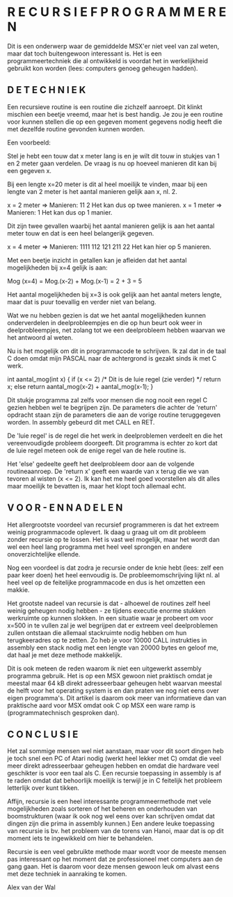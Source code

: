 # R E C U R S I E F   P R O G R A M M E R E N


Dit is een onderwerp waar de gemiddelde MSX'er niet veel van
zal weten, maar dat toch buitengewoon interessant is. Het is
een programmeertechniek die al ontwikkeld is voordat het  in
werkelijkheid gebruikt kon worden  (lees:  computers  genoeg
geheugen hadden).


## D E   T E C H N I E K

Een recursieve routine is een routine die zichzelf aanroept.
Dit klinkt mischien een beetje  vreemd,  maar  het  is  best
handig. Je zou je een routine voor kunnen stellen die op een
gegeven moment gegevens nodig heeft die met dezelfde routine
gevonden kunnen worden.

Een voorbeeld:

Stel je hebt een touw dat x meter lang is  en  je  wilt  dit
touw in stukjes van 1 en 2 meter gaan verdelen. De vraag  is
nu op hoeveel manieren dit kan bij een gegeven x.

Bij een lengte x=20 meter is dit al heel moeilijk te vinden,
maar bij een lengte van  2  meter  is  het  aantal  manieren
gelijk aan x, nl. 2.

x = 2 meter  => Manieren: 11
                  2
                  Het kan dus op twee manieren.
x = 1 meter  => Manieren: 1
                  Het kan dus op 1 manier.

Dit zijn twee gevallen waarbij het aantal manieren gelijk is
aan het aantal meter touw en dat  is  een  heel  belangerijk
gegeven.

x = 4 meter  => Manieren: 1111
                  112
                  121
                  211
                  22
                  Het kan hier op 5 manieren.

Met een beetje inzicht in getallen kan je afleiden  dat  het
aantal mogelijkheden bij x=4 gelijk is aan:

Mog (x=4) = Mog.(x-2) + Mog.(x-1)
  =    2      +    3
  =    5

Het aantal mogelijkheden bij  x=3  is  ook  gelijk  aan  het
aantal meters lengte, maar dat is puur toevallig  en  verder
niet van belang.

Wat we nu hebben gezien is dat we het  aantal  mogelijkheden
kunnen onderverdelen in deelprobleempjes en die op hun beurt
ook  weer  in  deelprobleempjes,  net  zolang  tot  we   een
deelprobleem hebben waarvan we het antwoord al weten.

Nu is het mogelijk om dit in programmacode te schrijven.  Ik
zal dat in  de  taal  C  doen  omdat  mijn  PASCAL  naar  de
achtergrond is gezakt sinds ik met C werk.

int aantal_mog(int x)
{
if (x <= 2)   /* Dit is de luie regel (zie verder) */
return x;
else return aantal_mog(x-2) + aantal_mog(x-1);
}

Dit stukje programma zal zelfs voor mensen die nog nooit een
regel C gezien hebben wel te begrijpen zijn.  De  parameters
die achter de 'return' opdracht staan zijn de parameters die
aan de  vorige  routine  teruggegeven  worden.  In  assembly
gebeurd dit met CALL en RET.

De 'luie regel' is de regel die het  werk  in  deelproblemen
verdeelt en die het vereenvoudigde probleem  doorgeeft.  Dit
programma is echter zo kort dat de luie regel meteen ook  de
enige regel van de hele routine is.

Het 'else' gedeelte  geeft  het  deelprobleem  door  aan  de
volgende routineaanroep. De 'return x' geeft een waarde  van
x terug die we van tevoren al wisten (x <= 2). Ik kan het me
heel  goed  voorstellen  als  dit  alles  maar  moeilijk  te
bevatten is, maar het klopt toch allemaal echt.


## V O O R -   E N   N A D E L E N

Het allergrootste voordeel van recursief programmeren is dat
het extreem weinig programmacode oplevert. Ik daag  u  graag
uit om dit probleem zonder recursie op  te  lossen.  Het  is
vast wel mogelijk, maar het wordt  dan  wel  een  heel  lang
programma met heel veel sprongen en andere onoverzichtelijke
ellende.

Nog een voordeel is dat zodra je recursie onder de knie hebt
(lees: zelf een paar keer doen) het heel  eenvoudig  is.  De
probleemomschrijving lijkt nl. al heel veel op de feitelijke
programmacode en dus is het omzetten een makkie.

Het grootste nadeel  van  recursie  is  dat  -  alhoewel  de
routines zelf heel weinig geheugen nodig hebben - ze tijdens
executie enorme stukken werkruimte op kunnen slokken. In een
situatie waar je probeert om voor x=500 in te vullen zal  je
wel begrijpen  dat  er  extreem  veel  deelproblemen  zullen
ontstaan  die  allemaal  stackruimte  nodig  hebben  om  hun
terugkeeradres op te zetten.  Zo  heb  je  voor  10000  CALL
instrukties in assembly een stack nodig met een  lengte  van
20000 bytes en geloof me,  dat  haal  je  met  deze  methode
makkelijk.

Dit is ook meteen de reden waarom  ik  niet  een  uitgewerkt
assembly programma gebruik. Het is op een  MSX  gewoon  niet
praktisch omdat je meestal maar 64 kB  direkt  adresseerbaar
geheugen hebt waarvan meestal de helft  voor  het  operating
system is  en  dan  praten  we  nog  niet  eens  over  eigen
programma's. Dit artikel is daarom ook meer van informatieve
dan van praktische aard voor MSX omdat ook C op MSX een ware
ramp is (programmatechnisch gesproken dan).


## C O N C L U S I E

Het zal sommige mensen wel  niet  aanstaan,  maar  voor  dit
soort dingen heb je toch snel een PC of Atari  nodig  (werkt
heel lekker met C) omdat die veel meer direkt  adresseerbaar
geheugen hebben en omdat die  hardware  veel  geschikter  is
voor een taal als C. Een recursie toepassing in assembly  is
af te raden omdat dat behoorlijk moeilijk is terwijl je in C
feitelijk het probleem letterlijk over kunt tikken.

Affijn, recursie is een heel interessante programmeermethode
met vele mogelijkheden zoals  sorteren  of  het  beheren  en
onderhouden van boomstrukturen (waar ik  ook  nog  wel  eens
over kan schrijven  omdat  dat  dingen  zijn  die  prima  in
assembly kunnen.) Een andere leuke toepassing  van  recursie
is bv. het probleem van de torens van Hanoi, maar dat is  op
dit moment iets te ingewikkeld om hier te behandelen.

Recursie is een veel gebruikte methode maar  wordt  voor  de
meeste  mensen  pas  interessant  op  het  moment   dat   ze
professioneel met computers aan de gang gaan. Het is  daarom
voor deze  mensen  gewoon  leuk  om  alvast  eens  met  deze
techniek in aanraking te komen.

Alex van der Wal

